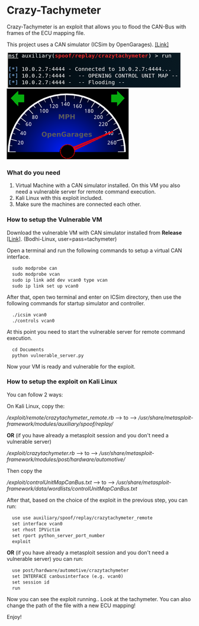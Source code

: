 # Crazy-Tachymeter
Crazy-Tachymeter is an exploit that allows you to flood the CAN-Bus with frames of the ECU mapping file.

This project uses a CAN simulator (ICSim by OpenGarages). [[Link]](https://github.com/zombieCraig/ICSim)

![markdown-preview](img/exploitkali.png)![markdown-preview](img/maxspeed.png)

### What do you need
1) Virtual Machine with a CAN simulator installed. On this VM you also need a vulnerable server for remote command execution.
2) Kali Linux with this exploit included.
3) Make sure the machines are connected each other.


### How to setup the Vulnerable VM
Download the vulnerable VM with CAN simulator installed from **Release** [[Link]](https://github.com/pietrobiondi/Crazy-Tachymeter/releases). (Bodhi-Linux, user=pass=tachymeter)

Open a terminal and run the following commands to setup a virtual CAN interface.
```
  sudo modprobe can
  sudo modprobe vcan
  sudo ip link add dev vcan0 type vcan
  sudo ip link set up vcan0
```
After that, open two terminal and enter on ICSim directory, then use the following commands for startup simulator and controller.
```
  ./icsim vcan0
  ./controls vcan0
```
At this point you need to start the vulnerable server for remote command execution.
```
  cd Documents
  python vulnerable_server.py
```
Now your VM is ready and vulnerable for the exploit.
### How to setup the exploit on Kali Linux
You can follow 2 ways:

On Kali Linux, copy the:

  */exploit/remote/crazytachymeter_remote.rb* --> to --> */usr/share/metasploit-framework/modules/auxiliary/spoof/replay/*

  **OR** (if you have already a metasploit session and you don't need a vulnerable server)
  
  */exploit/crazytachymeter.rb* --> to --> */usr/share/metasploit-framework/modules/post/hardware/automotive/*
  
  Then copy the
  
  */exploit/controlUnitMapCanBus.txt*  --> to --> */usr/share/metasploit-framework/data/wordlists/controlUnitMapCanBus.txt*


After that, based on the choice of the exploit in the previous step, you can run:
```
  use use auxiliary/spoof/replay/crazytachymeter_remote 
  set interface vcan0
  set rhost IPVictim
  set rport python_server_port_number
  exploit
```
**OR** (if you have already a metasploit session and you don't need a vulnerable server) you can run:

```
  use post/hardware/automotive/crazytachymeter 
  set INTERFACE canbusinterface (e.g. vcan0)
  set session id
  run
```
Now you can see the exploit running.. Look at the tachymeter.
You can also change the path of the file with a new ECU mapping!

Enjoy!
